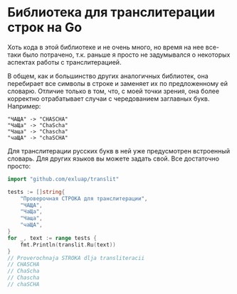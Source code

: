 # Библиотека для транслитерации строк на Go


Хоть кода в этой библиотеке и не очень много, но время на нее все-таки было потрачено, т.к. раньше я просто не задумывался о некоторых аспектах работы с транслитерацией.

В общем, как и большинство других аналогичных библиотек, она перебирает все символы в строке и заменяет их по предложенному ей словарю. Отличие только в том, что, с моей точки зрения, она более корректно отрабатывает случаи с чередованием заглавных букв. Например:

    "ЧАЩА" -> "CHASCHA"
    "ЧаЩа" -> "ChaScha"
    "Чаща" -> "Chascha"
    "чаЩА" -> "chaSCHA"

Для транслитерации русских букв в ней уже предусмотрен встроенный словарь. Для других языков вы можете задать свой. Все достаточно просто:

```go
import "github.com/exluap/translit"

tests := []string{
    "Проверочная СТРОКА для транслитерации",
    "ЧАЩА",
    "ЧаЩа",
    "Чаща",
    "чаЩА",
}
for _, text := range tests {
    fmt.Println(translit.Ru(text))
}
// Proverochnaja STROKA dlja transliteracii
// CHASCHA
// ChaScha
// Chascha
// chaSCHA
```
